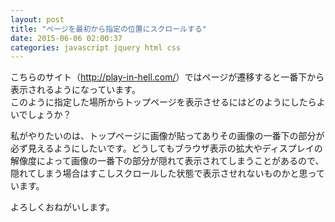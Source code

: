 ```yaml
---
layout: post
title: "ページを最初から指定の位置にスクロールする"
date: 2015-06-06 02:00:37
categories: javascript jquery html css
---
```

<p>こちらのサイト（<a href="http://play-in-hell.com/" rel="nofollow">http://play-in-hell.com/</a>）ではページが遷移すると一番下から表示されるようになっています。<br>
このように指定した場所からトップページを表示させるにはどのようにしたらよいでしょうか？</p>

<p>私がやりたいのは、トップページに画像が貼ってありその画像の一番下の部分が必ず見えるようにしたいです。どうしてもブラウザ表示の拡大やディスプレイの解像度によって画像の一番下の部分が隠れて表示されてしまうことがあるので、隠れてしまう場合はすこしスクロールした状態で表示させれないものかと思っています。</p>

<p>よろしくおねがいします。</p>

